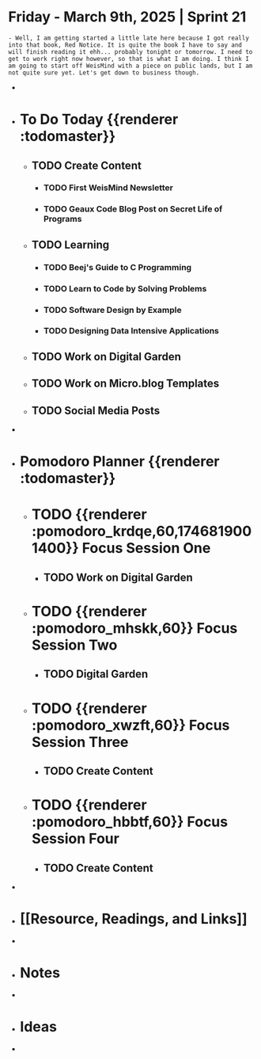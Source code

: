 # Friday - March 9th, 2025 | Sprint 21
	- Well, I am getting started a little late here because I got really into that book, Red Notice. It is quite the book I have to say and will finish reading it ehh... probably tonight or tomorrow. I need to get to work right now however, so that is what I am doing. I think I am going to start off WeisMind with a piece on public lands, but I am not quite sure yet. Let's get down to business though.
-
- #  To Do Today {{renderer :todomaster}}
	- ## TODO Create Content
		- ### TODO First WeisMind Newsletter
		- ### TODO Geaux Code Blog Post on Secret Life of Programs
	- ## TODO Learning
		- ### TODO Beej's Guide to C Programming
		- ### TODO Learn to Code by Solving Problems
		- ### TODO Software Design by Example
		- ### TODO Designing Data Intensive Applications
	- ## TODO Work on Digital Garden
	- ## TODO Work on Micro.blog Templates
	- ## TODO Social Media Posts
-
- # Pomodoro Planner {{renderer :todomaster}}
	- # TODO {{renderer :pomodoro_krdqe,60,1746819001400}} Focus Session One
		- ## TODO Work on Digital Garden
	- # TODO {{renderer :pomodoro_mhskk,60}} Focus Session Two
		- ## TODO Digital Garden
	- # TODO {{renderer :pomodoro_xwzft,60}} Focus Session Three
		- ## TODO Create Content
	- # TODO {{renderer :pomodoro_hbbtf,60}} Focus Session Four
		- ## TODO Create Content
-
- # [[Resource, Readings, and Links]]
-
- # Notes
-
- # Ideas
-